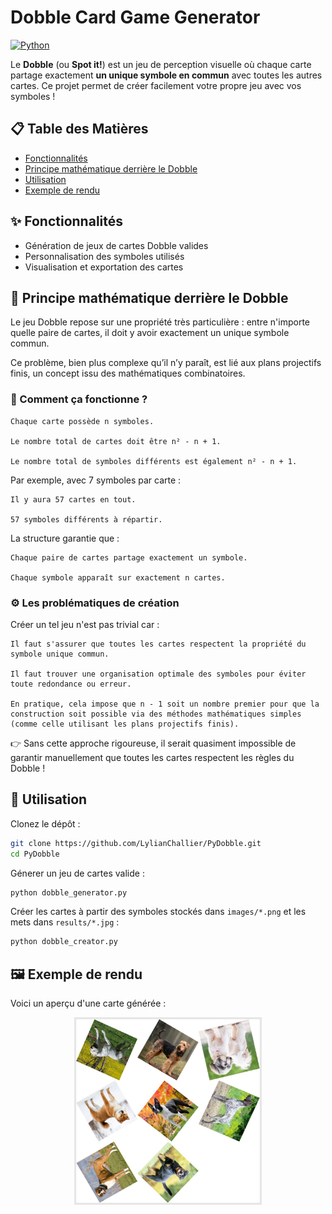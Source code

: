 # Dobble Card Game Generator

[![Python](https://img.shields.io/badge/Python-3.10+-blue.svg)](https://www.python.org/)

Le **Dobble** (ou **Spot it!**) est un jeu de perception visuelle où chaque carte partage exactement **un unique symbole en commun** avec toutes les autres cartes. Ce projet permet de créer facilement votre propre jeu avec vos symboles !

## 📋 Table des Matières

- [Fonctionnalités](#-fonctionnalités)
- [Principe mathématique derrière le Dobble](#-principe-mathématique-derrière-le-dobble)
- [Utilisation](#-utilisation)
- [Exemple de rendu](#-exemple-de-rendu)

## ✨ Fonctionnalités

- Génération de jeux de cartes Dobble valides
- Personnalisation des symboles utilisés
- Visualisation et exportation des cartes

## 🧠 Principe mathématique derrière le Dobble

Le jeu Dobble repose sur une propriété très particulière : entre n'importe quelle paire de cartes, il doit y avoir exactement un unique symbole commun.

Ce problème, bien plus complexe qu’il n’y paraît, est lié aux plans projectifs finis, un concept issu des mathématiques combinatoires.
### 🌟 Comment ça fonctionne ?

    Chaque carte possède n symboles.

    Le nombre total de cartes doit être n² - n + 1.

    Le nombre total de symboles différents est également n² - n + 1.

Par exemple, avec 7 symboles par carte :

    Il y aura 57 cartes en tout.

    57 symboles différents à répartir.

La structure garantie que :

    Chaque paire de cartes partage exactement un symbole.

    Chaque symbole apparaît sur exactement n cartes.

### ⚙️ Les problématiques de création

Créer un tel jeu n'est pas trivial car :

    Il faut s'assurer que toutes les cartes respectent la propriété du symbole unique commun.

    Il faut trouver une organisation optimale des symboles pour éviter toute redondance ou erreur.

    En pratique, cela impose que n - 1 soit un nombre premier pour que la construction soit possible via des méthodes mathématiques simples (comme celle utilisant les plans projectifs finis).

 👉 Sans cette approche rigoureuse, il serait quasiment impossible de garantir manuellement que toutes les cartes respectent les règles du Dobble !

## 🚀 Utilisation

Clonez le dépôt :

```bash
git clone https://github.com/LylianChallier/PyDobble.git
cd PyDobble
```

Génerer un jeu de cartes valide :

```bash
python dobble_generator.py
```

Créer les cartes à partir des symboles stockés dans `images/*.png` et les mets dans `results/*.jpg` :
 ```bash
python dobble_creator.py
 ```

## 🖼️ Exemple de rendu

Voici un aperçu d'une carte générée :

<p align="center">
  <img src="results/card11.jpg" alt="Exemple carte" width="300px">
</p>
